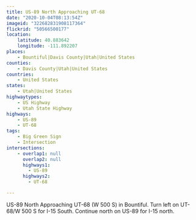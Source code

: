 ```yaml
---
title: US-89 North Approaching UT-68
date: "2020-10-04T08:13:54Z"
imageid: "322682831908117364"
flickrid: "50566500177"
location:
    latitude: 40.883642
    longitude: -111.892207
places:
    - Bountiful|Davis County|Utah|United States
counties:
    - Davis County|Utah|United States
countries:
    - United States
states:
    - Utah|United States
highwaytypes:
    - US Highway
    - Utah State Highway
highways:
    - US-89
    - UT-68
tags:
    - Big Green Sign
    - Intersection
intersections:
    - overlap1: null
      overlap2: null
      highways1:
        - US-89
      highways2:
        - UT-68

---
```

US-89 North Approaching UT-68 (W 500 S) in Bountiful.  Turn left on UT-68/W 500 S for I-15 South.  Continue north on US-89 for I-15 north.